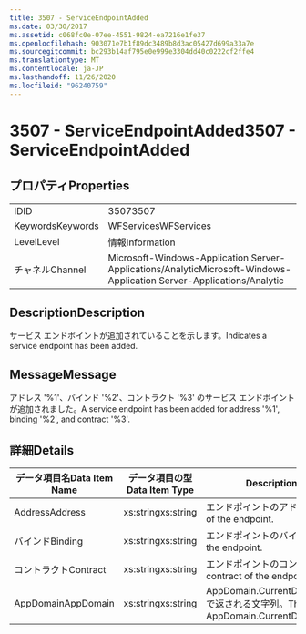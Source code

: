 ```yaml
---
title: 3507 - ServiceEndpointAdded
ms.date: 03/30/2017
ms.assetid: c068fc0e-07ee-4551-9824-ea7216e1fe37
ms.openlocfilehash: 903071e7b1f89dc3489b8d3ac05427d699a33a7e
ms.sourcegitcommit: bc293b14af795e0e999e3304dd40c0222cf2ffe4
ms.translationtype: MT
ms.contentlocale: ja-JP
ms.lasthandoff: 11/26/2020
ms.locfileid: "96240759"
---
```

# <a name="3507---serviceendpointadded"></a><span data-ttu-id="2fbac-102">3507 - ServiceEndpointAdded</span><span class="sxs-lookup"><span data-stu-id="2fbac-102">3507 - ServiceEndpointAdded</span></span>

## <a name="properties"></a><span data-ttu-id="2fbac-103">プロパティ</span><span class="sxs-lookup"><span data-stu-id="2fbac-103">Properties</span></span>  
  
|||  
|-|-|  
|<span data-ttu-id="2fbac-104">ID</span><span class="sxs-lookup"><span data-stu-id="2fbac-104">ID</span></span>|<span data-ttu-id="2fbac-105">3507</span><span class="sxs-lookup"><span data-stu-id="2fbac-105">3507</span></span>|  
|<span data-ttu-id="2fbac-106">Keywords</span><span class="sxs-lookup"><span data-stu-id="2fbac-106">Keywords</span></span>|<span data-ttu-id="2fbac-107">WFServices</span><span class="sxs-lookup"><span data-stu-id="2fbac-107">WFServices</span></span>|  
|<span data-ttu-id="2fbac-108">Level</span><span class="sxs-lookup"><span data-stu-id="2fbac-108">Level</span></span>|<span data-ttu-id="2fbac-109">情報</span><span class="sxs-lookup"><span data-stu-id="2fbac-109">Information</span></span>|  
|<span data-ttu-id="2fbac-110">チャネル</span><span class="sxs-lookup"><span data-stu-id="2fbac-110">Channel</span></span>|<span data-ttu-id="2fbac-111">Microsoft-Windows-Application Server-Applications/Analytic</span><span class="sxs-lookup"><span data-stu-id="2fbac-111">Microsoft-Windows-Application Server-Applications/Analytic</span></span>|  
  
## <a name="description"></a><span data-ttu-id="2fbac-112">Description</span><span class="sxs-lookup"><span data-stu-id="2fbac-112">Description</span></span>  

 <span data-ttu-id="2fbac-113">サービス エンドポイントが追加されていることを示します。</span><span class="sxs-lookup"><span data-stu-id="2fbac-113">Indicates a service endpoint has been added.</span></span>  
  
## <a name="message"></a><span data-ttu-id="2fbac-114">Message</span><span class="sxs-lookup"><span data-stu-id="2fbac-114">Message</span></span>  

 <span data-ttu-id="2fbac-115">アドレス '%1'、バインド '%2'、コントラクト '%3' のサービス エンドポイントが追加されました。</span><span class="sxs-lookup"><span data-stu-id="2fbac-115">A service endpoint has been added for address '%1', binding '%2', and contract '%3'.</span></span>  
  
## <a name="details"></a><span data-ttu-id="2fbac-116">詳細</span><span class="sxs-lookup"><span data-stu-id="2fbac-116">Details</span></span>  
  
|<span data-ttu-id="2fbac-117">データ項目名</span><span class="sxs-lookup"><span data-stu-id="2fbac-117">Data Item Name</span></span>|<span data-ttu-id="2fbac-118">データ項目の型</span><span class="sxs-lookup"><span data-stu-id="2fbac-118">Data Item Type</span></span>|<span data-ttu-id="2fbac-119">Description</span><span class="sxs-lookup"><span data-stu-id="2fbac-119">Description</span></span>|  
|--------------------|--------------------|-----------------|  
|<span data-ttu-id="2fbac-120">Address</span><span class="sxs-lookup"><span data-stu-id="2fbac-120">Address</span></span>|<span data-ttu-id="2fbac-121">xs:string</span><span class="sxs-lookup"><span data-stu-id="2fbac-121">xs:string</span></span>|<span data-ttu-id="2fbac-122">エンドポイントのアドレス。</span><span class="sxs-lookup"><span data-stu-id="2fbac-122">The address of the endpoint.</span></span>|  
|<span data-ttu-id="2fbac-123">バインド</span><span class="sxs-lookup"><span data-stu-id="2fbac-123">Binding</span></span>|<span data-ttu-id="2fbac-124">xs:string</span><span class="sxs-lookup"><span data-stu-id="2fbac-124">xs:string</span></span>|<span data-ttu-id="2fbac-125">エンドポイントのバインド。</span><span class="sxs-lookup"><span data-stu-id="2fbac-125">The binding of the endpoint.</span></span>|  
|<span data-ttu-id="2fbac-126">コントラクト</span><span class="sxs-lookup"><span data-stu-id="2fbac-126">Contract</span></span>|<span data-ttu-id="2fbac-127">xs:string</span><span class="sxs-lookup"><span data-stu-id="2fbac-127">xs:string</span></span>|<span data-ttu-id="2fbac-128">エンドポイントのコントラクト。</span><span class="sxs-lookup"><span data-stu-id="2fbac-128">The contract of the endpoint.</span></span>|  
|<span data-ttu-id="2fbac-129">AppDomain</span><span class="sxs-lookup"><span data-stu-id="2fbac-129">AppDomain</span></span>|<span data-ttu-id="2fbac-130">xs:string</span><span class="sxs-lookup"><span data-stu-id="2fbac-130">xs:string</span></span>|<span data-ttu-id="2fbac-131">AppDomain.CurrentDomain.FriendlyName で返される文字列。</span><span class="sxs-lookup"><span data-stu-id="2fbac-131">The string returned by AppDomain.CurrentDomain.FriendlyName.</span></span>|
